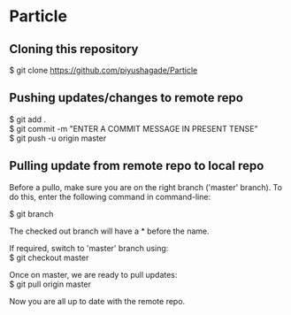 # Particle

## Cloning this repository
$ git clone https://github.com/piyushagade/Particle

## Pushing updates/changes to remote repo
$ git add . <br>
$ git commit -m "ENTER A COMMIT MESSAGE IN PRESENT TENSE"<br>
$ git push -u origin master

## Pulling update from remote repo to local repo
Before a pullo, make sure you are on the right branch ('master' branch). To do this, enter the following command in command-line:

$ git branch

The checked out branch will have a * before the name.

If required, switch to 'master' branch using: <br>
$ git checkout master

Once on master, we are ready to pull updates: <br>
$ git pull origin master

Now you are all up to date with the remote repo.
